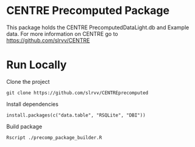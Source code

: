 # CENTRE Precomputed Package

This package holds the CENTRE PrecomputedDataLight.db and Example data. 
For more information on CENTRE go to https://github.com/slrvv/CENTRE

# Run Locally 

Clone the project
```
git clone https://github.com/slrvv/CENTREprecomputed
```

Install dependencies

```
install.packages(c("data.table", "RSQLite", "DBI"))
```

Build package

```  
Rscript ./precomp_package_builder.R
```
